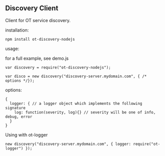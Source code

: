 Discovery Client
---

Client for OT service discovery.

installation:

```
npm install ot-discovery-nodejs
```

usage:

for a full example, see demo.js

```
var discovery = require("ot-discovery-nodejs");

var disco = new discovery("discovery-server.mydomain.com", { /* options */});
```

options:

```
{
  logger: { // a logger object which implements the following signature
    log: function(severity, log){} // severity will be one of info, debug, error
  }
}
```

Using with ot-logger

```
new discovery("discovery-server.mydomain.com", { logger: require("ot-logger") });
```

